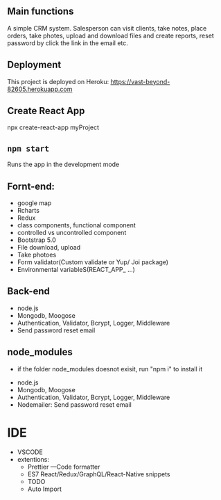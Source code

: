 ## Main functions

A simple CRM system. Salesperson can visit clients, take notes, place orders, take photes, upload and download files and create reports, reset password by click the link in the email etc.

## Deployment
This project is deployed on Heroku: https://vast-beyond-82605.herokuapp.com

## Create React App

npx create-react-app myProject

## `npm start`

Runs the app in the development mode

## Fornt-end:

- google map
- Rcharts
- Redux
- class components, functional component
- controlled vs uncontrolled component
- Bootstrap 5.0
- File download, upload
- Take photoes
- Form validator(Custom validate or Yup/ Joi package)
- Environmental variableS(REACT_APP_ ...)

## Back-end

- node.js
- Mongodb, Moogose
- Authentication, Validator, Bcrypt, Logger, Middleware
- Send password reset email

## node_modules

- if the folder node_modules doesnot exisit, run "npm i" to install it

* node.js
* Mongodb, Moogose
* Authentication, Validator, Bcrypt, Logger, Middleware
* Nodemailer: Send password reset email

# IDE

- VSCODE
- extentions:
  - Prettier —Code formatter
  - ES7 React/Redux/GraphQL/React-Native snippets
  - TODO
  - Auto Import
